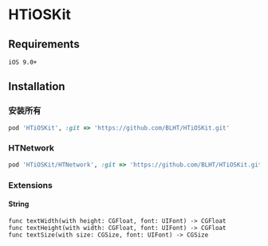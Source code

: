
# HTiOSKit


## Requirements

```
iOS 9.0+
```

## Installation

### 安装所有
```ruby
pod 'HTiOSKit', :git => 'https://github.com/BLHT/HTiOSKit.git'
```

### HTNetwork
```ruby
pod 'HTiOSKit/HTNetwork', :git => 'https://github.com/BLHT/HTiOSKit.git'
```

### Extensions
#### String
```
func textWidth(with height: CGFloat, font: UIFont) -> CGFloat 
func textHeight(with width: CGFloat, font: UIFont) -> CGFloat 
func textSize(with size: CGSize, font: UIFont) -> CGSize
```

